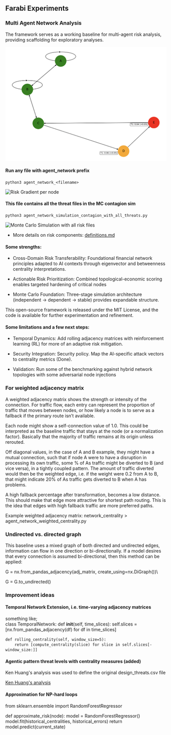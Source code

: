 ## Farabi Experiments
### Multi Agent Network Analysis 

The framework serves as a working baseline for multi-agent risk analysis, providing scaffolding for exploratory analyses. 

![Type 1 and Type 2 Errors with priority per node](./img/error_policy.png)

#### Run any file with agent_network prefix 
```python3 agent_network_<filename>```

![Risk Gradient per node](./img/gradient_risk.png)

#### This file contains all the threat files in the MC contagion sim
```python3 agent_network_simulation_contagion_with_all_threats.py``` 

![Monte Carlo Simulation with all risk files](./img/MC_sim_all.png)

 * More details on risk components: [definitions.md](./definitions.md)

#### Some strengths:

* Cross-Domain Risk Transferability: Foundational financial network principles adapted to AI contexts through eigenvector and betweenness centrality interpretations.

* Actionable Risk Prioritization: Combined topological-economic scoring enables targeted hardening of critical nodes 

* Monte Carlo Foundation: Three-stage simulation architecture (independent → dependent → stable) provides expandable structure.

This open-source framework is released under the MIT License, and the code is available for further experimentation and refinement.

#### Some limitations and a few next steps:

* Temporal Dynamics: Add rolling adjacency matrices with reinforcement learning (RL) for more of an adaptive risk mitigation.

* Security Integration: Security policy. Map the AI-specific attack vectors to centrality metrics (Done). 

* Validation: Run some of the benchmarking against hybrid network topologies with some adversarial node injections

### For weighted adjacency matrix

A weighted adjacency matrix shows the strength or intensity of the connection. For traffic flow, each entry can represent the proportion of traffic that moves between nodes, or how likely a node is to serve as a fallback if the primary route isn’t available. 

Each node might show a self-connection value of 1.0. This could be interpreted as the baseline 
traffic that stays at the node (or a normalization factor). Basically that the majority of traffic remains at its origin unless rerouted. 

Off diagonal values, in the case of A and B example, they might 
have a mutual connection, such that if node A were to have a disruption in processing its own traffic, 
some % of As traffic might be diverted to B (and vice versa), in a tightly coupled pattern. The amount of traffic diverted would then be the weighted edge, i.e. if the weight were 0.2 from A to B, that might indicate 20% of As traffic gets diverted to B when A has problems. 

A high fallback percentage after transformation, becomes a low distance. This 
should make that edge more attractive for shortest path routing. This is the idea 
that edges with high fallback traffic are more preferred paths.

Example weighted adjacency matrix: network_centrality > agent_network_weighted_centrality.py

### Undirected vs. directed graph ###
This baseline uses a mixed graph of both directed and undirected edges, information can flow in one direction
or bi-directionally. If a model desires that every connection is assumed bi-directional, then this method can be applied:

G = nx.from_pandas_adjacency(adj_matrix, create_using=nx.DiGraph())\

G = G.to_undirected() 

### Improvement ideas ###

#### Temporal Network Extension, i.e. time-varying adjacency matrices
something like;\
class TemporalNetwork:
    def __init__(self, time_slices):
        self.slices = [nx.from_pandas_adjacency(df) for df in time_slices]
        
    def rolling_centrality(self, window_size=5):
        return [compute_centrality(slice) for slice in self.slices[-window_size:]]

#### Agentic pattern threat levels with centrality measures (added)
 Ken Huang's analysis was used to define the original design_threats.csv file

 [Ken Huang's analysis](https://cloudsecurityalliance.org/blog/2025/02/06/agentic-ai-threat-modeling-framework-maestro#)


#### Approximation for NP-hard loops
from sklearn.ensemble import RandomForestRegressor

 def approximate_risk(node):
    model = RandomForestRegressor()
    model.fit(historical_centralities, historical_errors)
    return model.predict(current_state)








